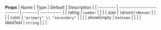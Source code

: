 **Props**
| Name | Type | Default | Description |
| --------- | -------------------------- | ------- | ----------- |
| rating | `number` | | |
| size | `[`enum`](#enum)` | | |
| color | `"primary" \| "secondary"` | | |
| showEmpty | `boolean` | | |
| dataTest | `string` | | |
